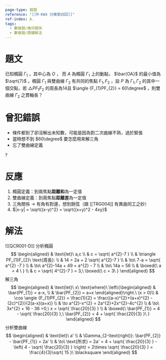 ```yaml
---
page-type: 錯題
reference: "[[M-KW4 分模第四回]]"
ref-index: A.
tags:
  - 數複題/幾何關係
  - 數複題/關鍵解法
---
```

# 題文
已知橢圓 $\Gamma_1$ ，其中心為 $O$ ， 而 $A$ 為橢圓 $\Gamma_1$ 上的動點， $\bar{OA}$ 的最小值為 $\sqrt{7}$ 。橢圓 $\Gamma_1$ 與雙曲線 $\Gamma_{2}$ 有共同的焦點 $F_{1}, F_{2}$ ，設 $P$ 為 $\Gamma_{1},\Gamma_{2}$ 的其中一個交點，若 $\triangle PF_{1}F_{2}$ 的周長為14且 $\angle {F_{1}PF_{2}} = 60\degree$ ，則雙曲線 $\Gamma_{2}$ 之貫軸長？
# 曾犯錯誤
- 條件都到了卻沒解出未知數，可能是因為對二次曲線不熟，過於緊張
- 當時想不到 $60\degree$ 要怎麼用來解三角
- 忘了雙曲線定義

?
# 反應
1. 橢圓定義：到兩焦點**距離和**為一定值
2. 雙曲線定義：到兩焦點**距離差**為一定值
3. 三角關係 -> 有角有對邊，想到餘弦（跟 [[TRG004]] 有異曲同工之妙）
4. $|x-y| = \sqrt{(x-y)^2} = \sqrt{(x+y)^2 - 4xy}$
# 解法
![[QCR001-D]]
分析橢圓
$$
\begin{aligned}
 & \text{let}\ a,c \\
 & c = \sqrt{ a^{2}-7 } \\
 & \triangle PF_{1}F_{2}\ \text{周長}: \\
 & 14 = 2a + 2 \sqrt{ a^{2}-7 } \\
 & \to\ 7-a = \sqrt{ a^{2} -7 } \\
 & \to\ a^{2}-14a + 49 = a^{2} - 7 \\
 & \to\ 14a = 56 \\
 & \boxed{\ a = 4 \ } \\
 & c = \sqrt{ 4^{2}-7 } = 3,\ \boxed{\ c = 3\ }
\end{aligned}
$$
解三角
$$
\begin{aligned}
 & \text{let}\ x\ \text{where}\ \left\{\begin{aligned}
 & \bar{PF_{1}} = a-x, \\
 & \bar{PF_{2}} = a+x
\end{aligned}\right.\ (x > 0)\\
 & \cos \angle {F_{1}PF_{2}} = \frac{1}{2} = \frac{(a-x)^{2}+(a+x)^{2} - (2c)^{2}}{2(a-x)(a+x)} \\
 & \to a^{2}-x^{2} = 2a^{2}+2x^{2}-4c^{2} \\
 & \to\ 3x^{2} + 16 - 36 =0,\ x = \sqrt{ \frac{20}{3} } \\
 & \boxed{\ \bar{PF_{1}} = 4 - \sqrt{ \frac{20}{3} },\ \bar{PF_{2}} = 4 + \sqrt{ \frac{20}{3} }\ }
\end{aligned}
$$
分析雙曲線
$$
\begin{aligned}
 & \text{let}\ a' \\
 & \Gamma_{2-\text{right}}: \bar{PF_{2}} - \bar{PF_{1}} = 2a' \\
 & \to\ \text{所求} = 2a' = 4 + \sqrt{ \frac{20}{3} } - \left( 4 - \sqrt{ \frac{20}{3} } \right) = 2\times \sqrt{ \frac{20}{3} } = \frac{4}{3}\sqrt{ 15 }\ \blacksquare 
\end{aligned}
$$